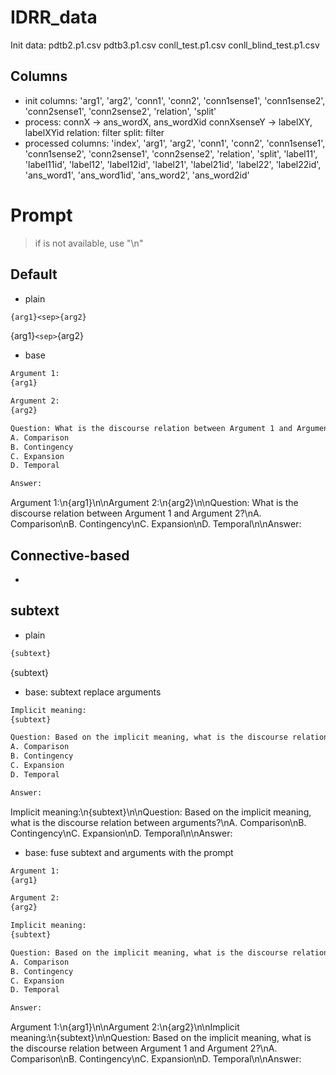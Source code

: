 # IDRR_data

Init data: 
    pdtb2.p1.csv
    pdtb3.p1.csv
    conll_test.p1.csv
    conll_blind_test.p1.csv

## Columns

* init columns:
  'arg1', 'arg2', 'conn1', 'conn2',
  'conn1sense1', 'conn1sense2', 'conn2sense1', 'conn2sense2',
  'relation', 'split'
* process:
  connX -> ans_wordX, ans_wordXid
  connXsenseY -> labelXY, labelXYid
  relation: filter
  split: filter
* processed columns:
  'index', 'arg1', 'arg2', 'conn1', 'conn2',
  'conn1sense1', 'conn1sense2', 'conn2sense1', 'conn2sense2',
  'relation', 'split',
  'label11', 'label11id', 'label12', 'label12id',
  'label21', 'label21id', 'label22', 'label22id',
  'ans_word1', 'ans_word1id', 'ans_word2', 'ans_word2id'

# Prompt

> if <sep> is not available, use "\n"

## Default

* plain

```txt
{arg1}<sep>{arg2}
```

{arg1}`<sep>`{arg2}

* base

```txt
Argument 1:
{arg1}

Argument 2:
{arg2}

Question: What is the discourse relation between Argument 1 and Argument 2?
A. Comparison
B. Contingency
C. Expansion
D. Temporal

Answer:
```

Argument 1:\n{arg1}\n\nArgument 2:\n{arg2}\n\nQuestion: What is the discourse relation between Argument 1 and Argument 2?\nA. Comparison\nB. Contingency\nC. Expansion\nD. Temporal\n\nAnswer:

## Connective-based

* 

## subtext

* plain

```txt
{subtext}
```

{subtext}

* base: subtext replace arguments

```txt
Implicit meaning:
{subtext}

Question: Based on the implicit meaning, what is the discourse relation between arguments?
A. Comparison
B. Contingency
C. Expansion
D. Temporal

Answer:
```

Implicit meaning:\n{subtext}\n\nQuestion: Based on the implicit meaning, what is the discourse relation between arguments?\nA. Comparison\nB. Contingency\nC. Expansion\nD. Temporal\n\nAnswer:

* base: fuse subtext and arguments with the prompt

```txt
Argument 1:
{arg1}

Argument 2:
{arg2}

Implicit meaning:
{subtext}

Question: Based on the implicit meaning, what is the discourse relation between Argument 1 and Argument 2?
A. Comparison
B. Contingency
C. Expansion
D. Temporal

Answer:
```

Argument 1:\n{arg1}\n\nArgument 2:\n{arg2}\n\nImplicit meaning:\n{subtext}\n\nQuestion: Based on the implicit meaning, what is the discourse relation between Argument 1 and Argument 2?\nA. Comparison\nB. Contingency\nC. Expansion\nD. Temporal\n\nAnswer:

